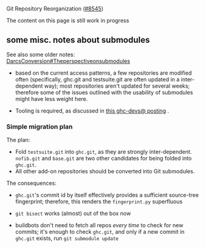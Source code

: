 #
Git Repository Reorganization ([\#8545](https://gitlab.staging.haskell.org/ghc/ghc/issues/8545))



The content on this page is still work in progress


## some misc. notes about submodules



See also some older notes: [DarcsConversion\#Theperspectiveonsubmodules](darcs-conversion#the-perspective-on-submodules)


- based on the current access patterns, a few repositories are modified often (specifically,  ghc.git and testsuite.git are often updated in a inter-dependent way); most repositories aren't updated for several weeks; therefore some of the issues outlined with the usability of submodules might have less weight here.

- Tooling is required, as discussed in [
  this ghc-devs@ posting](http://permalink.gmane.org/gmane.comp.lang.haskell.ghc.devel/2718) .

### Simple migration plan



The plan:


- Fold `testsuite.git` into `ghc.git`, as they are strongly inter-dependent. `nofib.git` and `base.git` are two other candidates for being folded into `ghc.git`.
- All other add-on repositories should be converted into Git submodules.


The consequences:


- `ghc.git`'s commit id by itself effectively provides a sufficient source-tree fingerprint; therefore, this renders the `fingerprint.py` superfluous

- `git bisect` works (almost) out of the box now

- buildbots don't need to fetch all repos *every time* to check for new commits; it's enough to check `ghc.git`, and only if a new commit in `ghc.git` exists, run `git submodule update`
